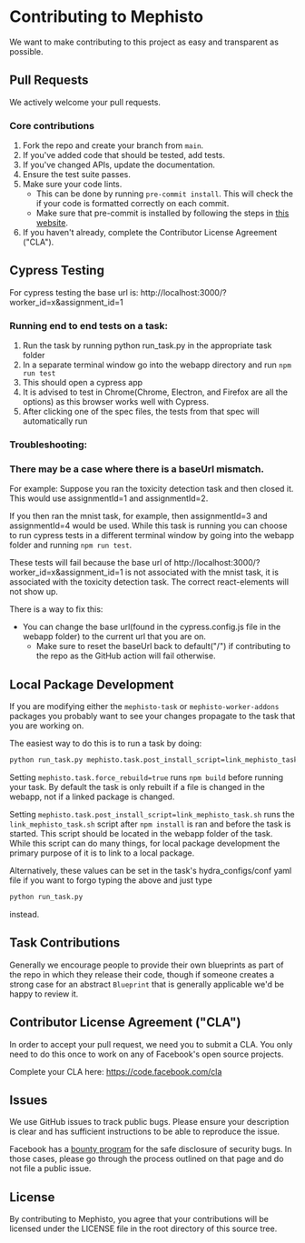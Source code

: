 # Contributing to Mephisto
We want to make contributing to this project as easy and transparent as
possible.

## Pull Requests
We actively welcome your pull requests.

### Core contributions

1. Fork the repo and create your branch from `main`.
2. If you've added code that should be tested, add tests.
3. If you've changed APIs, update the documentation.
4. Ensure the test suite passes.
5. Make sure your code lints.
    * This can be done by running `pre-commit install`. This will check the if your code is formatted correctly on each commit.
    * Make sure that pre-commit is installed by following the steps in [this website](https://pre-commit.com/).
6. If you haven't already, complete the Contributor License Agreement ("CLA").

## Cypress Testing
For cypress testing the base url is: http://localhost:3000/?worker_id=x&assignment_id=1

### Running end to end tests on a task:
1. Run the task by running python run_task.py in the appropriate task folder
2. In a separate terminal window go into the webapp directory and run `npm run test`
3. This should open a cypress app
4. It is advised to test in Chrome(Chrome, Electron, and Firefox are all the options) as this browser works well with Cypress.
5. After clicking one of the spec files, the tests from that spec will automatically run

### Troubleshooting:
### There may be a case where there is a baseUrl mismatch.

For example:
Suppose you ran the toxicity detection task and then closed it. This would use assignmentId=1 and assignmentId=2. 

If you then ran the mnist task, for example, then assignmentId=3 and assignmentId=4 would be used. While this task is running you can choose to run cypress tests in a different terminal window by going into the webapp folder and running `npm run test`.

These tests will fail because the base url of http://localhost:3000/?worker_id=x&assignment_id=1 is not associated with the mnist task, it is associated with the toxicity detection task. The correct react-elements will not show up.

There is a way to fix this:
* You can change the base url(found in the cypress.config.js file in the webapp folder) to the current url that you are on. 
    * Make sure to reset the baseUrl back to default("/") if contributing to the repo as the GitHub action will fail otherwise.

## Local Package Development
If you are modifying either the `mephisto-task` or `mephisto-worker-addons` packages you probably want to see your changes propagate to the task that you are working on.

The easiest way to do this is to run a task by doing:
```bash
python run_task.py mephisto.task.post_install_script=link_mephisto_task.sh mephisto.task.force_rebuild=true
```

Setting `mephisto.task.force_rebuild=true` runs `npm build` before running your task. By default the task is only rebuilt if a file is changed in the webapp, not if a linked package is changed.

Setting `mephisto.task.post_install_script=link_mephisto_task.sh` runs the `link_mephisto_task.sh` script after `npm install` is ran and before the task is started. This script should be located in the webapp folder of the task. While this script can do many things, for local package development the primary purpose of it is to link to a local package.

Alternatively, these values can be set in the task's hydra_configs/conf yaml file if you want to forgo typing the above and just type
```bash
python run_task.py
```
instead.

## Task Contributions
Generally we encourage people to provide their own blueprints as part of the repo in which they release their code, though if someone creates a strong case for an abstract `Blueprint` that is generally applicable we'd be happy to review it.

## Contributor License Agreement ("CLA")
In order to accept your pull request, we need you to submit a CLA. You only need
to do this once to work on any of Facebook's open source projects.

Complete your CLA here: <https://code.facebook.com/cla>

## Issues
We use GitHub issues to track public bugs. Please ensure your description is
clear and has sufficient instructions to be able to reproduce the issue.

Facebook has a [bounty program](https://www.facebook.com/whitehat/) for the safe
disclosure of security bugs. In those cases, please go through the process
outlined on that page and do not file a public issue.

## License
By contributing to Mephisto, you agree that your contributions will be licensed
under the LICENSE file in the root directory of this source tree.
